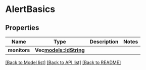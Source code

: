 # AlertBasics

## Properties
Name | Type | Description | Notes
------------ | ------------- | ------------- | -------------
**monitors** | **Vec<models::IdString>** |  | 

[[Back to Model list]](../README.md#documentation-for-models) [[Back to API list]](../README.md#documentation-for-api-endpoints) [[Back to README]](../README.md)


